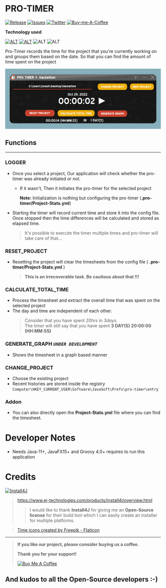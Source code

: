 # PRO-TIMER
[![Release][release-badge]][release]
[![Issues][git-issue-badge]][git-issue-url]
[![Twitter][twitter-badge]][twitter-url]
[![Buy-me-A-Coffee][coffee-cdn]][coffee-url]

**Technology used**

[![ALT][java8-badge]][java-download-url]
[![ALT][groovy4-badge]][groovy-download-url]
![ALT][javafx8-badge]
![ALT][yaml-badge]

Pro-Timer records the time for the project that you're currently working on and groups them based on the date.
So that you can find the amount of time spent on the project

![ProTimer][pro-timer-img]

## Functions 
___
###  LOGGER
  - Once you select a project, Our application will check whether the pro-timer was already initiated or not.
    - If it wasn't, Then it initiates the pro-timer for the selected project
    
      **Note:** Initialization is nothing but configuring the pro-timer (**.pro-timer/Project-Stats.yml**)
  - Starting the timer will record current time and store it into the config file.
    Once stopped then the time differences will be calculated and stored as elapsed time.
    > It's possible to execute the timer multiple times and pro-timer will take care of that...
  
### RESET_PROJECT

 - Resetting the project will clear the timesheets from the config file ( **.pro-timer/Project-Stats.yml** )
   > **This is an irrecoverable task. Be cautious about that !!!**

### CALCULATE_TOTAL_TIME
 - Process the timesheet and extract the overall time that was spent on the selected project
 - The day and time are independent of each other. 
   > Consider that you have spent _20hrs_ in _3days_.  
   > The timer will still say that you have spent 
   > **3 DAY(S) 20:00:00 (HH:MM:SS)**
 
### GENERATE_GRAPH ***`UNDER DEVELOPMENT`***
 - Shows the timesheet in a graph based manner

### CHANGE_PROJECT
 - Choose the existing project
 - Recent histories are stored inside the registry
   `Computer\HKEY_CURRENT_USER\Software\JavaSoft\Prefs\pro-timer\entry`

### Addon
 - You can also directly open the **Project-Stats.yml** file where you can find the timesheet.

# Developer Notes
- Needs Java-11+, JavaFX15+ and Groovy 4.0+ requires to run this application

# Credits

[![Install4J][install4j-cdn]][install4j-home]

[//]: # (<a href="https://www.buymeacoffee.com/cmsuresh/protimer" target="_blank"><img src="https://www.ej-technologies.com/images/product_banners/install4j_medium.png" alt="Install4J" ></a>)

> https://www.ej-technologies.com/products/install4j/overview.html
>>I would like to thank **Install4J** for giving me an **Open-Source license**
for their build tool which I can easily create an installer for multiple platforms.

> <a href="https://www.flaticon.com/free-icons/time" title="time icons">Time icons created by Freepik - Flaticon</a>

---
> **If you like our project, please consider buying us a coffee.**
> 
> **Thank you for your support!**
> 
> <a href="https://www.buymeacoffee.com/cmsuresh/protimer" target="_blank"><img src="https://cdn.buymeacoffee.com/buttons/v2/default-yellow.png" alt="Buy Me A Coffee" style="height: 60px !important;width: 217px !important;" ></a>
> 
## And kudos to all the Open-Source developers :-)


[release-badge]: https://img.shields.io/github/v/release/cmsk-jav/ProTimer
[release]: https://github.com/cmsk-jav/ProTimer/releases/latest
[git-issue-badge]: https://img.shields.io/github/issues/cmsk-jav/ProTimer
[git-issue-url]: https://github.com/cmsk-jav/ProTimer/issues
[java8-badge]: https://img.shields.io/badge/Java-8.0-blue
[java-download-url]: https://adoptium.net/temurin/releases/?version=8
[groovy4-badge]: https://img.shields.io/badge/Groovy-4.0-blue
[groovy-download-url]:https://groovy.apache.org/download.html
[javafx8-badge]: https://img.shields.io/badge/JavaFX-8.0-blue
[yaml-badge]: https://img.shields.io/badge/YAML-%20-brightgreen
[pro-timer-img]: src/main/resources/res/image/Protimer-snap.png
[twitter-badge]: https://img.shields.io/twitter/url?label=Follow%20%40cmskj&style=social&url=https%3A%2F%2Ftwitter.com%2Fcmskj
[twitter-url]: https://twitter.com/cmskj
[coffee-cdn]: https://img.shields.io/badge/Buy--Me--A--Coffee-%E2%98%BA%EF%B8%8F-orange
[coffee-url]: https://www.buymeacoffee.com/cmsuresh/protimer
[install4j-cdn]: https://www.ej-technologies.com/images/product_banners/install4j_medium.png
[install4j-home]: https://www.ej-technologies.com
[buy-me-coffee-cdn]: https://cdn.buymeacoffee.com/buttons/v2/default-yellow.png

